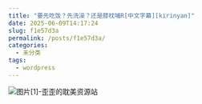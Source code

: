 ```yaml
---
title: "要先吃饭？先洗澡？还是膝枕哺R[中文字幕][kirinyan]"
date: 2025-06-09T14:17:24
slug: f1e57d3a
permalink: /posts/f1e57d3a/
categories:
  - 未分类
tags:
  - wordpress
---
```


![图片[1]-歪歪的耽美资源站](/images/wp/f1e57d3a-216cb194.jpg)
